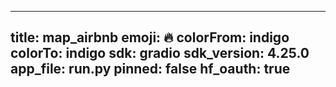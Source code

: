 
---
title: map_airbnb 
emoji: 🔥
colorFrom: indigo
colorTo: indigo
sdk: gradio
sdk_version: 4.25.0
app_file: run.py
pinned: false
hf_oauth: true
---

